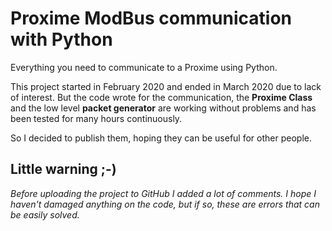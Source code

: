 # Proxime ModBus communication with Python

Everything you need to communicate to a Proxime using Python.

This project started in February 2020 and ended in March 2020 due to lack of interest.
But the code wrote for the communication, the **Proxime Class** and the low level **packet generator** are working without problems and has been tested for many hours continuously.

So I decided to publish them, hoping they can be useful for other people.

## Little warning ;-)
_Before uploading the project to GitHub I added a lot of comments. I hope I haven't damaged anything on the code, but if so, these are errors that can be easily solved._

